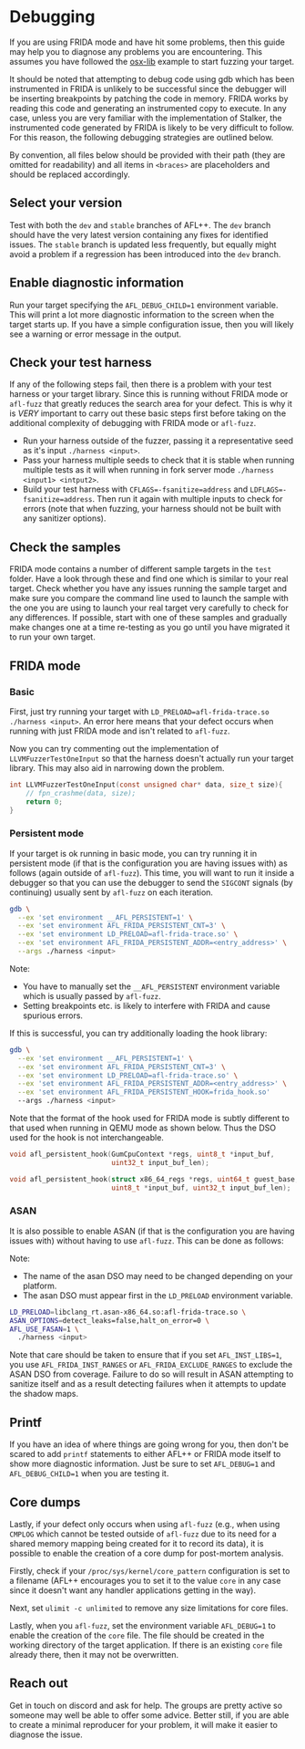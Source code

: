 # Debugging

If you are using FRIDA mode and have hit some problems, then this guide may help
you to diagnose any problems you are encountering. This assumes you have
followed the [osx-lib](test/osx-lib) example to start fuzzing your target.

It should be noted that attempting to debug code using gdb which has been
instrumented in FRIDA is unlikely to be successful since the debugger will be
inserting breakpoints by patching the code in memory. FRIDA works by reading
this code and generating an instrumented copy to execute. In any case, unless
you are very familiar with the implementation of Stalker, the instrumented code
generated by FRIDA is likely to be very difficult to follow. For this reason,
the following debugging strategies are outlined below.

By convention, all files below should be provided with their path (they are
omitted for readability) and all items in `<braces>` are placeholders and should
be replaced accordingly.

## Select your version

Test with both the `dev` and `stable` branches of AFL++. The `dev` branch should
have the very latest version containing any fixes for identified issues. The
`stable` branch is updated less frequently, but equally might avoid a problem if
a regression has been introduced into the `dev` branch.

## Enable diagnostic information

Run your target specifying the `AFL_DEBUG_CHILD=1` environment variable. This
will print a lot more diagnostic information to the screen when the target
starts up. If you have a simple configuration issue, then you will likely see a
warning or error message in the output.

## Check your test harness

If any of the following steps fail, then there is a problem with your test
harness or your target library. Since this is running without FRIDA mode or
`afl-fuzz` that greatly reduces the search area for your defect. This is why it
is *VERY* important to carry out these basic steps first before taking on the
additional complexity of debugging with FRIDA mode or `afl-fuzz`.

- Run your harness outside of the fuzzer, passing it a representative seed as
  it's input `./harness <input>`.
- Pass your harness multiple seeds to check that it is stable when running
  multiple tests as it will when running in fork server mode `./harness <input1>
  <intput2>`.
- Build your test harness with `CFLAGS=-fsanitize=address` and
  `LDFLAGS=-fsanitize=address`. Then run it again with multiple inputs to check
  for errors (note that when fuzzing, your harness should not be built with any
  sanitizer options).

## Check the samples

FRIDA mode contains a number of different sample targets in the `test` folder.
Have a look through these and find one which is similar to your real target.
Check whether you have any issues running the sample target and make sure you
compare the command line used to launch the sample with the one you are using to
launch your real target very carefully to check for any differences. If
possible, start with one of these samples and gradually make changes one at a
time re-testing as you go until you have migrated it to run your own target.

## FRIDA mode

### Basic

First, just try running your target with `LD_PRELOAD=afl-frida-trace.so
./harness <input>`. An error here means that your defect occurs when running
with just FRIDA mode and isn't related to `afl-fuzz`.

Now you can try commenting out the implementation of `LLVMFuzzerTestOneInput` so
that the harness doesn't actually run your target library. This may also aid in
narrowing down the problem.

```c
int LLVMFuzzerTestOneInput(const unsigned char* data, size_t size){
    // fpn_crashme(data, size);
    return 0;
}
```

### Persistent mode

If your target is ok running in basic mode, you can try running it in persistent
mode (if that is the configuration you are having issues with) as follows (again
outside of `afl-fuzz`). This time, you will want to run it inside a debugger so
that you can use the debugger to send the `SIGCONT` signals (by continuing)
usually sent by `afl-fuzz` on each iteration.

```bash
gdb \
  --ex 'set environment __AFL_PERSISTENT=1' \
  --ex 'set environment AFL_FRIDA_PERSISTENT_CNT=3' \
  --ex 'set environment LD_PRELOAD=afl-frida-trace.so' \
  --ex 'set environment AFL_FRIDA_PERSISTENT_ADDR=<entry_address>' \
  --args ./harness <input>
```

Note:

- You have to manually set the `__AFL_PERSISTENT` environment variable which is
  usually passed by `afl-fuzz`.
- Setting breakpoints etc. is likely to interfere with FRIDA and cause spurious
  errors.

If this is successful, you can try additionally loading the hook library:

```bash
gdb \
  --ex 'set environment __AFL_PERSISTENT=1' \
  --ex 'set environment AFL_FRIDA_PERSISTENT_CNT=3' \
  --ex 'set environment LD_PRELOAD=afl-frida-trace.so' \
  --ex 'set environment AFL_FRIDA_PERSISTENT_ADDR=<entry_address>' \
  --ex 'set environment AFL_FRIDA_PERSISTENT_HOOK=frida_hook.so'
  --args ./harness <input>
```

Note that the format of the hook used for FRIDA mode is subtly different to that
used when running in QEMU mode as shown below. Thus the DSO used for the hook is
not interchangeable.

```c
void afl_persistent_hook(GumCpuContext *regs, uint8_t *input_buf,
                         uint32_t input_buf_len);

void afl_persistent_hook(struct x86_64_regs *regs, uint64_t guest_base,
                         uint8_t *input_buf, uint32_t input_buf_len);
```

### ASAN

It is also possible to enable ASAN (if that is the configuration you are having
issues with) without having to use `afl-fuzz`. This can be done as follows:

Note:

- The name of the asan DSO may need to be changed depending on your platform.
- The asan DSO must appear first in the `LD_PRELOAD` environment variable.

```bash
LD_PRELOAD=libclang_rt.asan-x86_64.so:afl-frida-trace.so \
ASAN_OPTIONS=detect_leaks=false,halt_on_error=0 \
AFL_USE_FASAN=1 \
  ./harness <input>
```

Note that care should be taken to ensure that if you set `AFL_INST_LIBS=1`, you
use `AFL_FRIDA_INST_RANGES` or `AFL_FRIDA_EXCLUDE_RANGES` to exclude the ASAN
DSO from coverage. Failure to do so will result in ASAN attempting to sanitize
itself and as a result detecting failures when it attempts to update the shadow
maps.

## Printf

If you have an idea of where things are going wrong for you, then don't be
scared to add `printf` statements to either AFL++ or FRIDA mode itself to show
more diagnostic information. Just be sure to set `AFL_DEBUG=1` and
`AFL_DEBUG_CHILD=1` when you are testing it.

## Core dumps

Lastly, if your defect only occurs when using `afl-fuzz` (e.g., when using
`CMPLOG` which cannot be tested outside of `afl-fuzz` due to its need for a
shared memory mapping being created for it to record its data), it is possible
to enable the creation of a core dump for post-mortem analysis.

Firstly, check if your `/proc/sys/kernel/core_pattern` configuration is set to a
filename (AFL++ encourages you to set it to the value `core` in any case since
it doesn't want any handler applications getting in the way).

Next, set `ulimit -c unlimited` to remove any size limitations for core files.

Lastly, when you `afl-fuzz`, set the environment variable `AFL_DEBUG=1` to
enable the creation of the `core` file. The file should be created in the
working directory of the target application. If there is an existing `core` file
already there, then it may not be overwritten.

## Reach out

Get in touch on discord and ask for help. The groups are pretty active so
someone may well be able to offer some advice. Better still, if you are able to
create a minimal reproducer for your problem, it will make it easier to diagnose
the issue.
